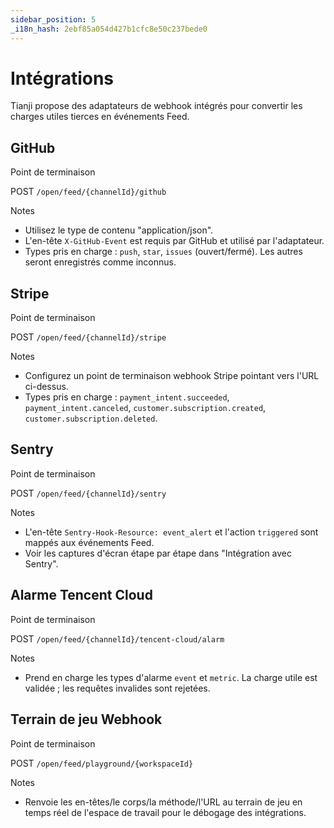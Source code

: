 ```yaml
---
sidebar_position: 5
_i18n_hash: 2ebf85a054d427b1cfc8e50c237bede0
---
```

# Intégrations

Tianji propose des adaptateurs de webhook intégrés pour convertir les charges utiles tierces en événements Feed.

## GitHub

Point de terminaison

POST `/open/feed/{channelId}/github`

Notes

- Utilisez le type de contenu "application/json".
- L'en-tête `X-GitHub-Event` est requis par GitHub et utilisé par l'adaptateur.
- Types pris en charge : `push`, `star`, `issues` (ouvert/fermé). Les autres seront enregistrés comme inconnus.

## Stripe

Point de terminaison

POST `/open/feed/{channelId}/stripe`

Notes

- Configurez un point de terminaison webhook Stripe pointant vers l'URL ci-dessus.
- Types pris en charge : `payment_intent.succeeded`, `payment_intent.canceled`, `customer.subscription.created`, `customer.subscription.deleted`.

## Sentry

Point de terminaison

POST `/open/feed/{channelId}/sentry`

Notes

- L'en-tête `Sentry-Hook-Resource: event_alert` et l'action `triggered` sont mappés aux événements Feed.
- Voir les captures d'écran étape par étape dans "Intégration avec Sentry".

## Alarme Tencent Cloud

Point de terminaison

POST `/open/feed/{channelId}/tencent-cloud/alarm`

Notes

- Prend en charge les types d'alarme `event` et `metric`. La charge utile est validée ; les requêtes invalides sont rejetées.

## Terrain de jeu Webhook

Point de terminaison

POST `/open/feed/playground/{workspaceId}`

Notes

- Renvoie les en-têtes/le corps/la méthode/l'URL au terrain de jeu en temps réel de l'espace de travail pour le débogage des intégrations.

